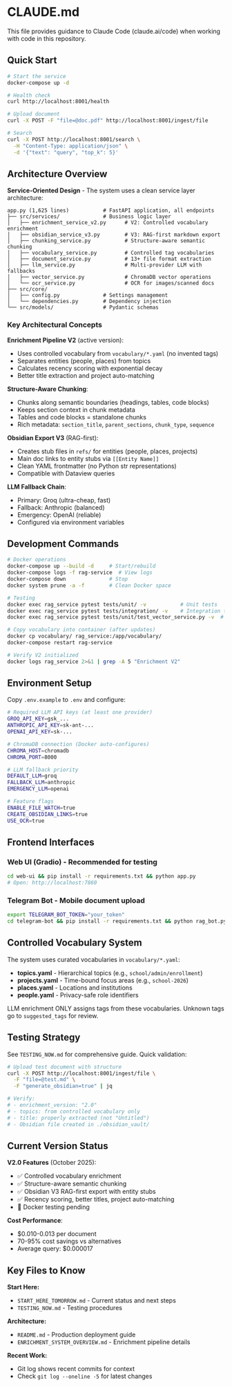 # CLAUDE.md

This file provides guidance to Claude Code (claude.ai/code) when working with code in this repository.

## Quick Start

```bash
# Start the service
docker-compose up -d

# Health check
curl http://localhost:8001/health

# Upload document
curl -X POST -F "file=@doc.pdf" http://localhost:8001/ingest/file

# Search
curl -X POST http://localhost:8001/search \
  -H "Content-Type: application/json" \
  -d '{"text": "query", "top_k": 5}'
```

## Architecture Overview

**Service-Oriented Design** - The system uses a clean service layer architecture:

```
app.py (1,625 lines)           # FastAPI application, all endpoints
├── src/services/              # Business logic layer
│   ├── enrichment_service_v2.py      # V2: Controlled vocabulary enrichment
│   ├── obsidian_service_v3.py        # V3: RAG-first markdown export
│   ├── chunking_service.py           # Structure-aware semantic chunking
│   ├── vocabulary_service.py         # Controlled tag vocabularies
│   ├── document_service.py           # 13+ file format extraction
│   ├── llm_service.py                # Multi-provider LLM with fallbacks
│   ├── vector_service.py             # ChromaDB vector operations
│   └── ocr_service.py                # OCR for images/scanned docs
├── src/core/
│   ├── config.py              # Settings management
│   └── dependencies.py        # Dependency injection
└── src/models/                # Pydantic schemas
```

### Key Architectural Concepts

**Enrichment Pipeline V2** (active version):
- Uses controlled vocabulary from `vocabulary/*.yaml` (no invented tags)
- Separates entities (people, places) from topics
- Calculates recency scoring with exponential decay
- Better title extraction and project auto-matching

**Structure-Aware Chunking**:
- Chunks along semantic boundaries (headings, tables, code blocks)
- Keeps section context in chunk metadata
- Tables and code blocks = standalone chunks
- Rich metadata: `section_title`, `parent_sections`, `chunk_type`, `sequence`

**Obsidian Export V3** (RAG-first):
- Creates stub files in `refs/` for entities (people, places, projects)
- Main doc links to entity stubs via `[[Entity Name]]`
- Clean YAML frontmatter (no Python str representations)
- Compatible with Dataview queries

**LLM Fallback Chain**:
- Primary: Groq (ultra-cheap, fast)
- Fallback: Anthropic (balanced)
- Emergency: OpenAI (reliable)
- Configured via environment variables

## Development Commands

```bash
# Docker operations
docker-compose up --build -d     # Start/rebuild
docker-compose logs -f rag-service  # View logs
docker-compose down              # Stop
docker system prune -a -f        # Clean Docker space

# Testing
docker exec rag_service pytest tests/unit/ -v           # Unit tests
docker exec rag_service pytest tests/integration/ -v    # Integration tests
docker exec rag_service pytest tests/unit/test_vector_service.py -v  # Specific test

# Copy vocabulary into container (after updates)
docker cp vocabulary/ rag_service:/app/vocabulary/
docker-compose restart rag-service

# Verify V2 initialized
docker logs rag_service 2>&1 | grep -A 5 "Enrichment V2"
```

## Environment Setup

Copy `.env.example` to `.env` and configure:

```bash
# Required LLM API keys (at least one provider)
GROQ_API_KEY=gsk_...
ANTHROPIC_API_KEY=sk-ant-...
OPENAI_API_KEY=sk-...

# ChromaDB connection (Docker auto-configures)
CHROMA_HOST=chromadb
CHROMA_PORT=8000

# LLM fallback priority
DEFAULT_LLM=groq
FALLBACK_LLM=anthropic
EMERGENCY_LLM=openai

# Feature flags
ENABLE_FILE_WATCH=true
CREATE_OBSIDIAN_LINKS=true
USE_OCR=true
```

## Frontend Interfaces

### Web UI (Gradio) - Recommended for testing
```bash
cd web-ui && pip install -r requirements.txt && python app.py
# Open: http://localhost:7860
```

### Telegram Bot - Mobile document upload
```bash
export TELEGRAM_BOT_TOKEN="your_token"
cd telegram-bot && pip install -r requirements.txt && python rag_bot.py
```

## Controlled Vocabulary System

The system uses curated vocabularies in `vocabulary/*.yaml`:

- **topics.yaml** - Hierarchical topics (e.g., `school/admin/enrollment`)
- **projects.yaml** - Time-bound focus areas (e.g., `school-2026`)
- **places.yaml** - Locations and institutions
- **people.yaml** - Privacy-safe role identifiers

LLM enrichment ONLY assigns tags from these vocabularies. Unknown tags go to `suggested_tags` for review.

## Testing Strategy

See `TESTING_NOW.md` for comprehensive guide. Quick validation:

```bash
# Upload test document with structure
curl -X POST http://localhost:8001/ingest/file \
  -F "file=@test.md" \
  -F "generate_obsidian=true" | jq

# Verify:
# - enrichment_version: "2.0"
# - topics: from controlled vocabulary only
# - title: properly extracted (not "Untitled")
# - Obsidian file created in ./obsidian_vault/
```

## Current Version Status

**V2.0 Features** (October 2025):
- ✅ Controlled vocabulary enrichment
- ✅ Structure-aware semantic chunking
- ✅ Obsidian V3 RAG-first export with entity stubs
- ✅ Recency scoring, better titles, project auto-matching
- 🔄 Docker testing pending

**Cost Performance**:
- $0.010-0.013 per document
- 70-95% cost savings vs alternatives
- Average query: $0.000017

## Key Files to Know

**Start Here:**
- `START_HERE_TOMORROW.md` - Current status and next steps
- `TESTING_NOW.md` - Testing procedures

**Architecture:**
- `README.md` - Production deployment guide
- `ENRICHMENT_SYSTEM_OVERVIEW.md` - Enrichment pipeline details

**Recent Work:**
- Git log shows recent commits for context
- Check `git log --oneline -5` for latest changes
